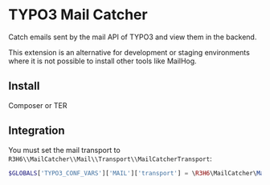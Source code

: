 # TYPO3 Mail Catcher

Catch emails sent by the mail API of TYPO3 and view them in the backend.

This extension is an alternative for development or staging environments where it is not possible to install other tools like MailHog.

## Install

Composer or TER

## Integration

You must set the mail transport to `R3H6\\MailCatcher\\Mail\\Transport\\MailCatcherTransport`:

```PHP
$GLOBALS['TYPO3_CONF_VARS']['MAIL']['transport'] = \R3H6\MailCatcher\Mail\Transport\MailCatcherTransport::class;
```

